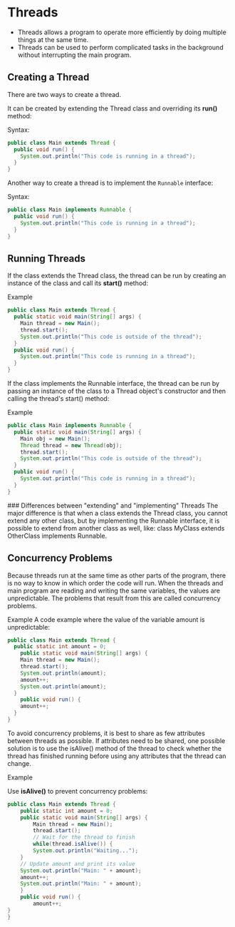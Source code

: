 # Threads
- Threads allows a program to operate more efficiently by doing multiple things at the same time.
- Threads can be used to perform complicated tasks in the background without interrupting the main program.

## Creating a Thread
There are two ways to create a thread.

It can be created by extending the Thread class and overriding its **run()** method:

Syntax:
```java
public class Main extends Thread {
  public void run() {
    System.out.println("This code is running in a thread");
  }
}
```

Another way to create a thread is to implement the ```Runnable``` interface:

Syntax:
```java
public class Main implements Runnable {
  public void run() {
    System.out.println("This code is running in a thread");
  }
}
```

## Running Threads
If the class extends the Thread class, the thread can be run by creating an instance of the class and call its **start()** method:

Example
```java
public class Main extends Thread {
  public static void main(String[] args) {
    Main thread = new Main();
    thread.start();
    System.out.println("This code is outside of the thread");
  }
  public void run() {
    System.out.println("This code is running in a thread");
  }
}
```

If the class implements the Runnable interface, the thread can be run by passing an instance of the class to a Thread object's constructor and then calling the thread's start() method:

Example
```java
public class Main implements Runnable {
  public static void main(String[] args) {
    Main obj = new Main();
    Thread thread = new Thread(obj);
    thread.start();
    System.out.println("This code is outside of the thread");
  }
  public void run() {
    System.out.println("This code is running in a thread");
  }
}
```

### Differences between "extending" and "implementing" Threads
The major difference is that when a class extends the Thread class, you cannot extend any other class, but by implementing the Runnable interface, it is possible to extend from another class as well, like: class MyClass extends OtherClass implements Runnable.
	
## Concurrency Problems
Because threads run at the same time as other parts of the program, there is no way to know in which order the code will run. When the threads and main program are reading and writing the same variables, the values are unpredictable. The problems that result from this are called concurrency problems.

Example
A code example where the value of the variable amount is unpredictable:

```java	
public class Main extends Thread {
  public static int amount = 0;
	public static void main(String[] args) {
    Main thread = new Main();
    thread.start();
    System.out.println(amount);
    amount++;
    System.out.println(amount);
  }
	public void run() {
    amount++;
  }
}
```

To avoid concurrency problems, it is best to share as few attributes between threads as possible. If attributes need to be shared, one possible solution is to use the isAlive() method of the thread to check whether the thread has finished running before using any attributes that the thread can change.

Example

Use **isAlive()** to prevent concurrency problems:

```java
public class Main extends Thread {
    public static int amount = 0;
    public static void main(String[] args) {
        Main thread = new Main();
        thread.start();
        // Wait for the thread to finish
        while(thread.isAlive()) {
        System.out.println("Waiting...");
    }
    // Update amount and print its value
    System.out.println("Main: " + amount);
    amount++;
    System.out.println("Main: " + amount);
    }
    public void run() {
        amount++;
}
}
```